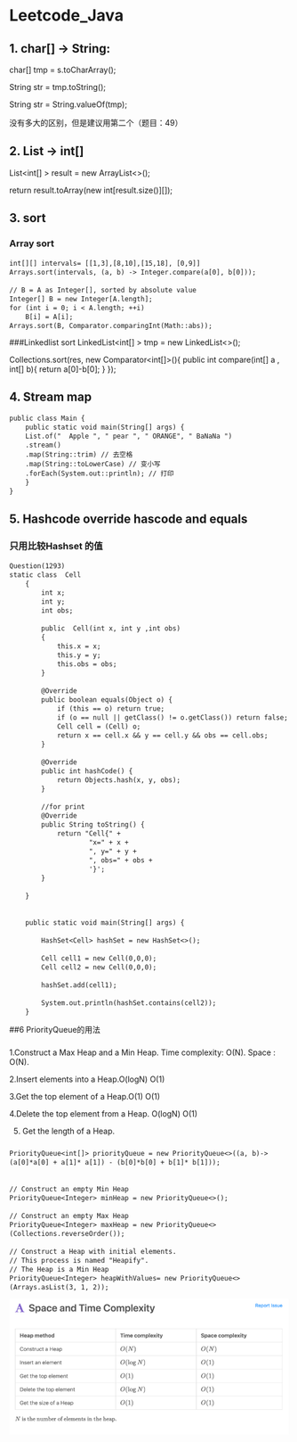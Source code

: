 # Leetcode_Java
## 1. char[]  -> String:
char[] tmp = s.toCharArray();

String str = tmp.toString(); 

String str =  String.valueOf(tmp);

没有多大的区别，但是建议用第二个（题目：49）

## 2. List -> int[]
List<int[] > result = new ArrayList<>();

return result.toArray(new int[result.size()][]);

## 3. sort
### Array sort

```
int[][] intervals= [[1,3],[8,10],[15,18], [0,9]]
Arrays.sort(intervals, (a, b) -> Integer.compare(a[0], b[0]));

// B = A as Integer[], sorted by absolute value
Integer[] B = new Integer[A.length];
for (int i = 0; i < A.length; ++i)
    B[i] = A[i];
Arrays.sort(B, Comparator.comparingInt(Math::abs));
```

###Linkedlist sort
LinkedList<int[] > tmp = new LinkedList<>();

Collections.sort(res, new Comparator<int[]>(){
public int compare(int[] a , int[] b){
return a[0]-b[0];
}
});

## 4. Stream map
``````aidl
public class Main {
    public static void main(String[] args) {
    List.of("  Apple ", " pear ", " ORANGE", " BaNaNa ")
    .stream()
    .map(String::trim) // 去空格
    .map(String::toLowerCase) // 变小写
    .forEach(System.out::println); // 打印
    }
}
``````

## 5. Hashcode override hascode and equals
### 只用比较Hashset 的值
```aidl
Question(1293)
static class  Cell
    {
        int x;
        int y;
        int obs;

        public  Cell(int x, int y ,int obs)
        {
            this.x = x;
            this.y = y;
            this.obs = obs;
        }

        @Override
        public boolean equals(Object o) {
            if (this == o) return true;
            if (o == null || getClass() != o.getClass()) return false;
            Cell cell = (Cell) o;
            return x == cell.x && y == cell.y && obs == cell.obs;
        }

        @Override
        public int hashCode() {
            return Objects.hash(x, y, obs);
        }

        //for print
        @Override
        public String toString() {
            return "Cell{" +
                    "x=" + x +
                    ", y=" + y +
                    ", obs=" + obs +
                    '}';
        }

    }


    public static void main(String[] args) {

        HashSet<Cell> hashSet = new HashSet<>();

        Cell cell1 = new Cell(0,0,0);
        Cell cell2 = new Cell(0,0,0);

        hashSet.add(cell1);

        System.out.println(hashSet.contains(cell2));
    }
```

##6 PriorityQueue的用法
###
1.Construct a Max Heap and a Min Heap. 
Time complexity: O(N). Space : O(N).

2.Insert elements into a Heap.O(logN) O(1)

3.Get the top element of a Heap.O(1) O(1)

4.Delete the top element from a Heap. O(logN) O(1)

5. Get the length of a Heap.

###
```aidl
PriorityQueue<int[]> priorityQueue = new PriorityQueue<>((a, b)-> (a[0]*a[0] + a[1]* a[1]) - (b[0]*b[0] + b[1]* b[1]));


// Construct an empty Min Heap
PriorityQueue<Integer> minHeap = new PriorityQueue<>();

// Construct an empty Max Heap
PriorityQueue<Integer> maxHeap = new PriorityQueue<>(Collections.reverseOrder());

// Construct a Heap with initial elements. 
// This process is named "Heapify".
// The Heap is a Min Heap
PriorityQueue<Integer> heapWithValues= new PriorityQueue<>(Arrays.asList(3, 1, 2));
```
![img.png](img.png)